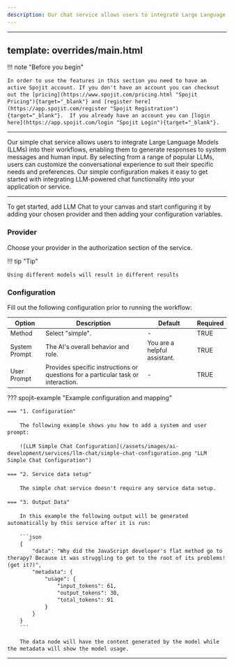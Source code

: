 ```yaml
---
description: Our chat service allows users to integrate Large Language Models (LLMs) into their workflows, enabling them to generate responses to system messages and human input. By selecting from a range of popular LLMs, users can customize the conversational experience to suit their specific needs and preferences. Our simple configuration makes it easy to get started with integrating LLM-powered chat functionality into your application or service.
---
```

---
template: overrides/main.html
---
!!! note "Before you begin" 

    In order to use the features in this section you need to have an active Spojit account. If you don't have an account you can checkout out the [pricing](https://www.spojit.com/pricing.html "Spojit Pricing"){target="_blank"} and [register here](https://app.spojit.com/register "Spojit Registration"){target="_blank"}.  If you already have an account you can [login here](https://app.spojit.com/login "Spojit Login"){target="_blank"}.
___

Our simple chat service allows users to integrate Large Language Models (LLMs) into their workflows, enabling them to generate responses to system messages and human input. By selecting from a range of popular LLMs, users can customize the conversational experience to suit their specific needs and preferences. Our simple configuration makes it easy to get started with integrating LLM-powered chat functionality into your application or service.

___

To get started, add LLM Chat to your canvas and start configuring it by adding your chosen provider and then adding your configuration variables.

### Provider

Choose your provider in the authorization section of the service.

!!! tip "Tip"

    Using different models will result in different results

### Configuration

Fill out the following configuration prior to running the workflow:

| Option        | Description                                                                       | Default | Required |
|---------------|-----------------------------------------------------------------------------------| ----------- | ----------- |
| Method        | Select "simple".                                                                  | - | TRUE |
| System Prompt | The AI's overall behavior and role.                                               | You are a helpful assistant. | TRUE |
| User Prompt   | Provides specific instructions or questions for a particular task or interaction. | - | TRUE |

??? spojit-example "Example configuration and mapping"

    === "1. Configuration"

        The following example shows you how to add a system and user prompt:

        ![LLM Simple Chat Configuration](/assets/images/ai-development/services/llm-chat/simple-chat-configuration.png "LLM Simple Chat Configuration")

    === "2. Service data setup"

        The simple chat service doesn't require any service data setup.
    
    === "3. Output Data"
 
        In this example the following output will be generated automatically by this service after it is run:

        ```json
        {
            "data": "Why did the JavaScript developer's flat method go to therapy? Because it was struggling to get to the root of its problems! (get it?)",
            "metadata": {
                "usage": {
                    "input_tokens": 61,
                    "output_tokens": 30,
                    "total_tokens": 91
                }
            }
        }
        ```
       
        The data node will have the content generated by the model while the metadata will show the model usage.
___